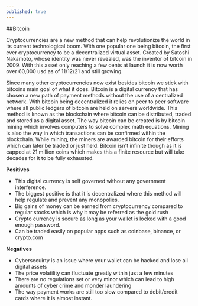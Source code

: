 ```yaml
---
published: true
---
```

##Bitcoin

Cryptocurrencies are a new method that can help revolutionize the world in its current technological boom. With one popular one being bitcoin, the first ever cryptocurrency to be a decentralized virtual asset. Created by Satoshi Nakamoto, whose identity was never revealed, was the inventor of bitcoin in 2009. With this asset only reaching a few cents at launch it is now worth over 60,000 usd as of 11/12/21 and still growing. 
	

    
Since many other cryptocurrencies now exist besides bitcoin we stick with bitcoins main goal of what it does. Bitcoin is a digital currency that has chosen a new path of payment methods without the use of a centralized network. With bitcoin being decentralized it relies on peer to peer software where all public ledgers of bitcoin are held on servers worldwide. This method is known as the blockchain where bitcoin can be distributed, traded and stored as a digital asset. The way bitcoin can be created is by bitcoin mining which involves computers to solve complex math equations. Mining is also the way in which transactions can be confirmed within the blockchain. While mining, the miners are awarded bitcoin for their efforts which can later be traded or just held. Bitcoin isn't infinite though as it is capped at 21 million coins which makes this a finite resource but will take decades for it to be fully exhausted. 

**Positives**


    
- This digital currency is self governed without any government interference.
- The biggest positive is that it is decentralized  where this method will help regulate and prevent any monopolies.
- Big gains of money can be earned from cryptocurrency compared to regular stocks which is why it may be referred as the gold rush 
- Crypto currency is secure as long as your wallet is locked with a good enough password.
- Can be traded easily on popular apps such as coinbase, binance, or crypto.com

**Negatives**


	
    
- Cybersecuirty is an issue where your wallet can be hacked and lose all digital assets
- The price volatility can fluctuate greatly within just a few minutes 
- There are no regulations set or very minor which can lead to high amounts of cyber crime and monder laundering
- The way payment works are still too slow compared to debit/credit cards where it is almost instant.

